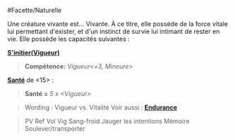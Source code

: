 #Facette/Naturelle

Une créature vivante est...  Vivante. 
À ce titre, elle possède de la force vitale lui permettant d'exister, et d'un instinct de survie lui intimant de rester en vie. 
Elle possède les capacités suivantes :

**[S'initier(Vigueur)](https://trello.com/c/okzDUbWA)**
> **Compétence:** _Vigueur<+3, Mineure>_

**[Santé](https://trello.com/c/NXr0lxOh)** de <15> :
> **Santé =** _5 x \<Vigueur>_

> Wording : Vigueur vs. Vitalité
> Voir aussi : **[Endurance](https://trello.com/c/AlqwWdQT)**

> PV
Ref
Vol
Vig
Sang-froid
Jauger les intentions
Mémoire
Soulever/transporter